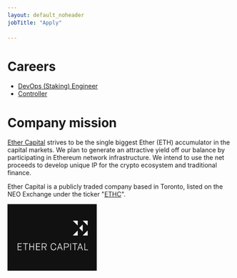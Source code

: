 ```yaml
---
layout: default_noheader
jobTitle: "Apply"

---
```


# Careers

- [DevOps (Staking) Engineer](./staking_eng.md)
- [Controller](https://www.linkedin.com/jobs/view/3125154111/)

# Company mission

[Ether Capital](https://www.ethcap.co/) strives to be the single biggest Ether (ETH) accumulator in the capital markets. We plan to generate an attractive yield off our balance by participating in Ethereum network infrastructure. We intend to use the net proceeds to develop unique IP for the crypto ecosystem and traditional finance.

Ether Capital is a publicly traded company based in Toronto, listed on the NEO Exchange under the ticker "[ETHC](https://www.neo.inc/en/live/security-activity/ETHC)".

<img src="./ethcap.jpeg" alt="drawing" width="200"/>

